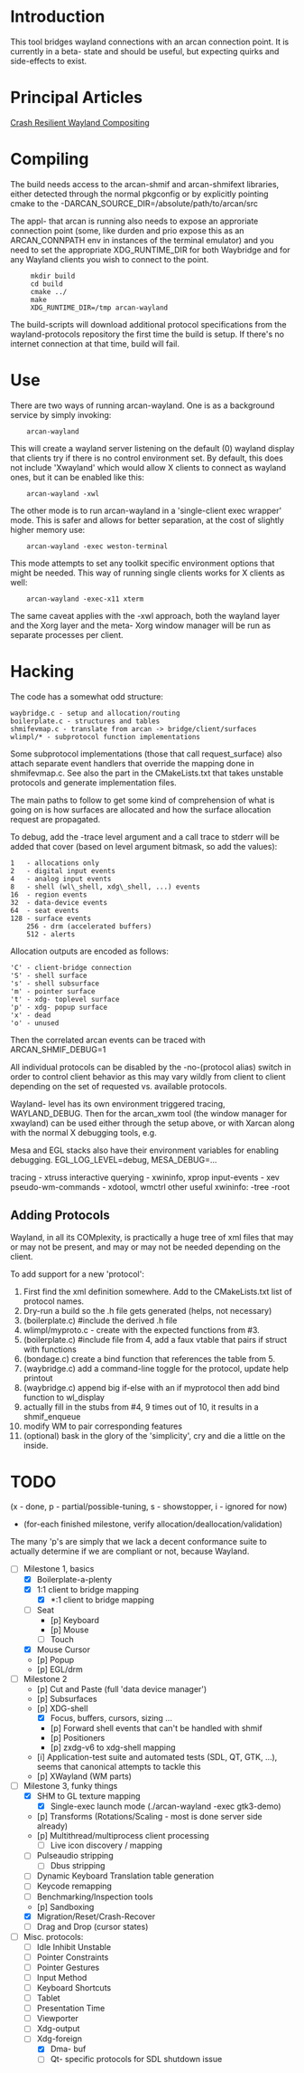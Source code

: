 Introduction
====
This tool bridges wayland connections with an arcan connection point. It is
currently in a beta- state and should be useful, but expecting quirks and
side-effects to exist.

Principal Articles
====
[Crash Resilient Wayland Compositing](https://arcan-fe.com/2017/12/24/crash-resilient-wayland-compositing/)

Compiling
====
The build needs access to the arcan-shmif and arcan-shmifext libraries,
either detected through the normal pkgconfig or by explicitly pointing
cmake to the -DARCAN\_SOURCE\_DIR=/absolute/path/to/arcan/src

The appl- that arcan is running also needs to expose an approriate connection
point (some, like durden and prio expose this as an ARCAN\_CONNPATH env in
instances of the terminal emulator) and you need to set the appropriate
XDG\_RUNTIME\_DIR for both Waybridge and for any Wayland clients you wish to
connect to the point.

         mkdir build
         cd build
         cmake ../
         make
         XDG_RUNTIME_DIR=/tmp arcan-wayland

The build-scripts will download additional protocol specifications from the
wayland-protocols repository the first time the build is setup. If there's
no internet connection at that time, build will fail.

Use
===
There are two ways of running arcan-wayland. One is as a background service
by simply invoking:

        arcan-wayland

This will create a wayland server listening on the default (0) wayland display
that clients try if there is no control environment set. By default, this does
not include 'Xwayland' which would allow X clients to connect as wayland ones,
but it can be enabled like this:

        arcan-wayland -xwl

The other mode is to run arcan-wayland in a 'single-client exec wrapper' mode.
This is safer and allows for better separation, at the cost of slightly higher
memory use:

        arcan-wayland -exec weston-terminal

This mode attempts to set any toolkit specific environment options that might
be needed. This way of running single clients works for X clients as well:

        arcan-wayland -exec-x11 xterm

The same caveat applies with the -xwl approach, both the wayland layer and the
Xorg layer and the meta- Xorg window manager will be run as separate processes
per client.

Hacking
====
The code has a somewhat odd structure:

    waybridge.c - setup and allocation/routing
    boilerplate.c - structures and tables
    shmifevmap.c - translate from arcan -> bridge/client/surfaces
    wlimpl/* - subprotocol function implementations

Some subprotocol implementations (those that call request\_surface)
also attach separate event handlers that override the mapping done in
shmifevmap.c. See also the part in the CMakeLists.txt that takes unstable
protocols and generate implementation files.

The main paths to follow to get some kind of comprehension of what is going
on is how surfaces are allocated and how the surface allocation request are
propagated.

To debug, add the -trace level argument and a call trace to stderr will be
added that cover (based on level argument bitmask, so add the values):

    1   - allocations only
    2   - digital input events
    4   - analog input events
    8   - shell (wl\_shell, xdg\_shell, ...) events
    16  - region events
    32  - data-device events
    64  - seat events
    128 - surface events
		256 - drm (accelerated buffers)
		512 - alerts

Allocation outputs are encoded as follows:

    'C' - client-bridge connection
    'S' - shell surface
    's' - shell subsurface
    'm' - pointer surface
    't' - xdg- toplevel surface
    'p' - xdg- popup surface
    'x' - dead
    'o' - unused

Then the correlated arcan events can be traced with ARCAN\_SHMIF\_DEBUG=1

All individual protocols can be disabled by the -no-(protocol alias) switch
in order to control client behavior as this may vary wildly from client
to client depending on the set of requested vs. available protocols.

Wayland- level has its own environment triggered tracing, WAYLAND\_DEBUG.
Then for the arcan\_xwm tool (the window manager for xwayland) can be used
either through the setup above, or with Xarcan along with the normal X
debugging tools, e.g.

Mesa and EGL stacks also have their environment variables for enabling
debugging. EGL\_LOG\_LEVEL=debug, MESA\_DEBUG=...

tracing - xtruss
interactive querying - xwininfo, xprop
input-events - xev
pseudo-wm-commands - xdotool, wmctrl
other useful xwininfo: -tree -root

## Adding Protocols

Wayland, in all its COMplexity, is practically a huge tree of xml files that
may or may not be present, and may or may not be needed depending on the client.

To add support for a new 'protocol':

1. First find the xml definition somewhere. Add to the CMakeLists.txt list of protocol names.
2. Dry-run a build so the .h file gets generated (helps, not necessary)
3. (boilerplate.c) #include the derived .h file
4. wlimpl/myproto.c - create with the expected functions from #3.
5. (boilerplate.c) #include file from 4, add a faux vtable that pairs if struct with functions
6. (bondage.c) create a bind function that references the table from 5.
7. (waybridge.c) add a command-line toggle for the protocol, update help printout
8. (waybridge.c) append big if-else with an if myprotocol then add bind function to wl\_display
9. actually fill in the stubs from #4, 9 times out of 10, it results in a shmif\_enqueue
10. modify WM to pair corresponding features
11. (optional) bask in the glory of the 'simplicity', cry and die a little on the inside.


TODO
====

(x - done, p - partial/possible-tuning, s - showstopper, i - ignored for now)
+ (for-each finished milestone, verify allocation/deallocation/validation)

The many 'p's are simply that we lack a decent conformance suite to actually
determine if we are compliant or not, because Wayland.

- [ ] Milestone 1, basics
  - [x] Boilerplate-a-plenty
  - [x] 1:1 client to bridge mapping
    - [x] \*:1 client to bridge mapping
  - [ ] Seat
    - [p] Keyboard
    - [p] Mouse
    - [ ] Touch
  - [x] Mouse Cursor
  - [p] Popup
  - [p] EGL/drm
- [ ] Milestone 2
    - [p] Cut and Paste (full 'data device manager')
    - [p] Subsurfaces
    - [p] XDG-shell
      - [x] Focus, buffers, cursors, sizing ...
      - [p] Forward shell events that can't be handled with shmif
      - [p] Positioners
      - [p] zxdg-v6 to xdg-shell mapping
    - [i] Application-test suite and automated tests (SDL, QT, GTK, ...),
          seems that canonical attempts to tackle this
    - [p] XWayland (WM parts)
- [ ] Milestone 3, funky things
  - [x] SHM to GL texture mapping
	- [x] Single-exec launch mode (./arcan-wayland -exec gtk3-demo)
  - [p] Transforms (Rotations/Scaling - most is done server side already)
  - [p] Multithread/multiprocess client processing
	- [ ] Live icon discovery / mapping
  - [ ] Pulseaudio stripping
	- [ ] Dbus stripping
  - [ ] Dynamic Keyboard Translation table generation
  - [ ] Keycode remapping
  - [ ] Benchmarking/Inspection tools
  - [p] Sandboxing
  - [x] Migration/Reset/Crash-Recover
  - [ ] Drag and Drop (cursor states)

- [ ] Misc. protocols:
  - [ ] Idle Inhibit Unstable
  - [ ] Pointer Constraints
  - [ ] Pointer Gestures
  - [ ] Input Method
  - [ ] Keyboard Shortcuts
  - [ ] Tablet
  - [ ] Presentation Time
  - [ ] Viewporter
  - [ ] Xdg-output
  - [ ] Xdg-foreign
	- [x] Dma- buf
	- [ ] Qt- specific protocols for SDL shutdown issue
